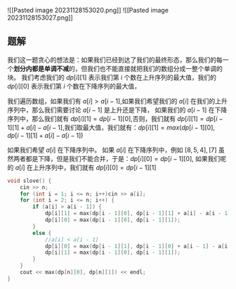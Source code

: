 
![[Pasted image 20231128153020.png]]
![[Pasted image 20231128153027.png]]

## 题解
我们这一题贪心的想法是：如果我们已经到达了我们的最终形态，那么我们的每一个**划分内都是单调不减**的，但我们也不能直接就把我们的数组分成一整个单调的块。
我们考虑我们的 $dp[i][1]$ 表示我们第 i 个数在上升序列的最大值，我们的 $dp[i][0]$ 表示我们第 $i$ 个数在下降序列的最大值，

我们遍历数组，如果我们有 $a[i]>a[i-1]$,如果我们希望我们的 $a[i]$ 在我们的上升序列中，那么我们需要讨论 $a[i-1]$ 是上升还是下降，
如果我们的 $a[i-1]$ 在下降序列中，那么我们就有 $dp[i][1]=dp[i-1][0]$,否则，我们就有 $dp[i][1]=dp[i-1][1]+a[i]-a[i-1]$,我们取最大值，我们就有：$dp[i][1]=max(dp[i-1][0],dp[i-1][1]+a[i]-a[i-1])$

如果我们希望 $a[i]$ 在下降序列中。
如果 $a[i]$ 在下降序列中，例如 $[8,5,4],[7]$ 虽然两者都是下降，但是我们不能合并，于是：$dp[i][0]=dp[i-1][0]$,
如果我们呢的 $a[i]$ 在上升序列中，我们就有 $dp[i][0]=dp[i-1][1]$

```cpp
void slove() {
    cin >> n;
    for (int i = 1; i <= n; i++)cin >> a[i];
    for (int i = 2; i <= n; i++) {
        if (a[i] > a[i - 1]) {
            dp[i][1] = max(dp[i - 1][0], dp[i - 1][1] + a[i] - a[i - 1]);
            dp[i][0] = max(dp[i - 1][0], dp[i - 1][1]);
        }
        else {
            //a[i] < a[i - 1]
            dp[i][0] = max(dp[i - 1][1], dp[i - 1][0] + a[i - 1] - a[i]);
            dp[i][1] = max(dp[i - 1][0], dp[i - 1][1]);
        }
    }
    cout << max(dp[n][0], dp[n][1]) << endl;
}
```